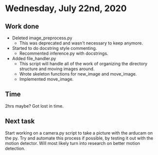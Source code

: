 # Wednesday, July 22nd, 2020

## Work done

* Deleted image_preprocess.py
  * This was deprecated and wasn't necessary to keep anymore.
* Started to do docstring style commenting.
  * Recommented inference.py with docstrings.
* Added file_handler.py
  * This script will handle all of the work of organizing the directory structure and moving images around.
  * Wrote skeleton functions for new_image and move_image.
  * Implemented move_image.

## Time

2hrs maybe? Got lost in time.

## Next task

Start working on a camera.py script to take a picture with the arducam on the py. Try and automate this process if possible, by testing it out with the motion detector.
Will most likely turn into research on better motion detection.
